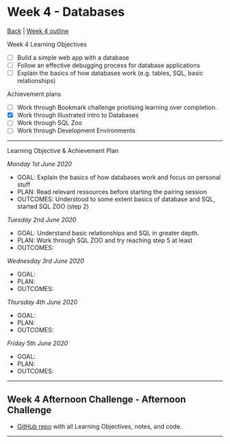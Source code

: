 # Week 4 - Databases

[Back](https://github.com/victorvallet/MyLearnings/tree/master/Weeks) | [Week 4 outline](https://github.com/makersacademy/course/blob/master/week_outlines.md#week-4)

Week 4 Learning Objectives
- [ ] Build a simple web app with a database
- [ ] Follow an effective debugging process for database applications
- [ ] Explain the basics of how databases work (e.g. tables, SQL, basic relationships)

Achievement plans
- [ ] Work through Bookmark challenge priotising learning over completion. 
- [x] Work through Illustrated intro to Databases
- [ ] Work through SQL Zoo
- [ ] Work through Development Environments

---

Learning Objective & Achievement Plan

*Monday 1st June 2020*
 - GOAL: Explain the basics of how databases work and focus on personal stuff 
 - PLAN: Read relevant ressources before starting the pairing session
 - OUTCOMES: Understood to some extent basics of database and SQL, started SQL ZOO (step 2)

 *Tuesday 2nd June 2020*
 - GOAL: Understand basic relationships and SQL in greater depth. 
 - PLAN: Work through SQL ZOO and try reaching step 5 at least
 - OUTCOMES:

 *Wednesday 3rd June 2020*
 - GOAL: 
 - PLAN:
 - OUTCOMES:

 *Thursday 4th June 2020*
 - GOAL: 
 - PLAN:
 - OUTCOMES:

 *Friday 5th June 2020*
 - GOAL: 
 - PLAN:
 - OUTCOMES:
---

## Week 4 Afternoon Challenge - Afternoon Challenge
 - [GitHub repo]() with all Learning Objectives, notes, and code.
---

